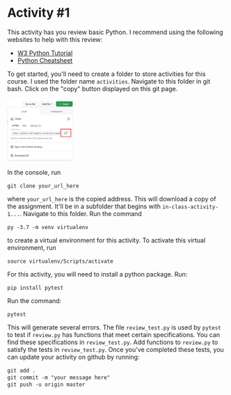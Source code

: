# Activity #1

This activity has you review basic Python. I recommend using the following websites to help with this review:

- [W3 Python Tutorial](https://www.w3schools.com/python/)
- [Python Cheatsheet](https://www.pythoncheatsheet.org/)

To get started, you'll need to create a folder to store activities for this course. I used the folder name ```activities```. 
Navigate to this folder in git bash. Click on the "copy" button displayed on this git page.

<img src="instruction_pic.png"  width=30% height=30%>

In the console, run

```
git clone your_url_here
```

where ```your_url_here``` is the copied address. This will download a copy of the assignment. It'll be in a subfolder that begins with
```in-class-activity-1...```. Navigate to this folder. 
Run the command

```
py -3.7 -m venv virtualenv
```

to create a virtual environment for this activity. To activate this virtual environment, run

```
source virtualenv/Scripts/activate
```

For this activity, you will need to install a python package. Run:

```
pip install pytest
```

Run the command:

```
pytest
```

This will generate several errors. The file ```review_test.py``` is used by ```pytest``` to test if ```review.py``` has functions that meet certain specifications.
You can find these specifications in ```review_test.py```.
Add functions to ```review.py``` to satisfy the tests in ```review_test.py```.
Once you've completed these tests, you can update your activity on github by running:

```
git add .
git commit -m "your message here"
git push -u origin master
```
